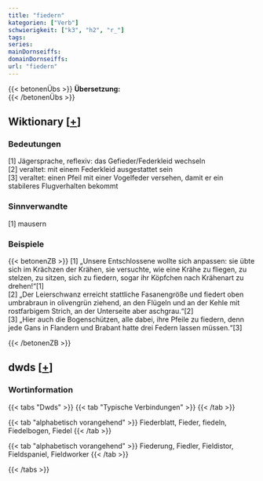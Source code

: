 ```yaml
---
title: "fiedern"
kategorien: ["Verb"]
schwierigkeit: ["k3", "h2", "r_"]
tags:
series:
mainDornseiffs:
domainDornseiffs:
url: "fiedern"
---
```


{{< betonenÜbs >}}
**Übersetzung:**  
{{< /betonenÜbs >}}

## Wiktionary [[+](https://de.wiktionary.org/wiki/fiedern)]

### Bedeutungen
[1] Jägersprache, reflexiv: das Gefieder/Federkleid wechseln  
[2] veraltet: mit einem Federkleid ausgestattet sein  
[3] veraltet: einen Pfeil mit einer Vogelfeder versehen, damit er ein stabileres Flugverhalten bekommt  

### Sinnverwandte
[1] mausern  

### Beispiele
{{< betonenZB >}}
[1] „Unsere Entschlossene wollte sich anpassen: sie übte sich im Krächzen der Krähen, sie versuchte, wie eine Krähe zu fliegen, zu stelzen, zu sitzen, sich zu fiedern, sogar ihr Köpfchen nach Krähenart zu drehen!“[1]  
[2] „Der Leierschwanz erreicht stattliche Fasanengröße und fiedert oben umbrabraun in olivengrün ziehend, an den Flügeln und an der Kehle mit rostfarbigem Strich, an der Unterseite aber aschgrau.“[2]  
[3] „Hier auch die Bogenschützen, alle dabei, ihre Pfeile zu fiedern, denn jede Gans in Flandern und Brabant hatte drei Federn lassen müssen.“[3]  

{{< /betonenZB >}}


## dwds [[+](https://www.dwds.de/wb/fiedern)]

### Wortinformation
{{< tabs "Dwds" >}}
{{< tab "Typische Verbindungen" >}}
{{< /tab >}}

{{< tab "alphabetisch vorangehend" >}}
Fiederblatt, Fieder, fiedeln, Fiedelbogen, Fiedel
{{< /tab >}}

{{< tab "alphabetisch vorangehend" >}}
Fiederung, Fiedler, Fieldistor, Fieldspaniel, Fieldworker
{{< /tab >}}

{{< /tabs >}}

